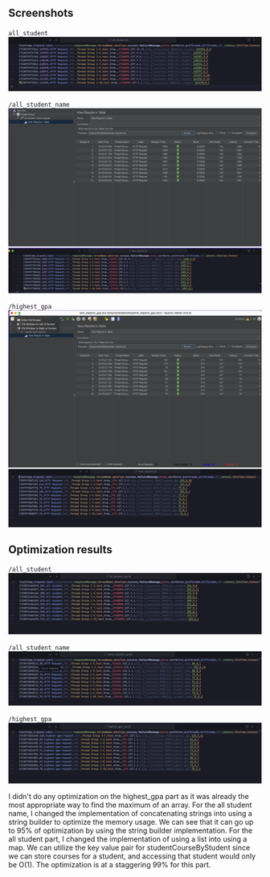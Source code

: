 ## Screenshots

`all_student`
![All student using jmeter CLI](assets/all_student.png)

`/all_student_name`
![All student name using jmeter GUI](assets/all_student_name_gui.png)
![All student name using jmeter CLI](assets/all_student_name_cli.png)

`/highest_gpa`
![Highest GPA using jmeter GUI](assets/highest_gpa_gui.png)
![Highest GPA using jmeter CLI](assets/highest_gpa_cli.png)

## Optimization results

`/all_student`
![All student using jmeter CLI](assets/all_student_opt.png)

`/all_student_name`
![All student name using jmeter CLI](assets/all_student_name_opt.png)

`/highest_gpa`
![Highest GPA using jmeter CLI](assets/highest_gpa_opt.png)
 
I didn't do any optimization on the highest_gpa part as it was already the most appropriate way to 
find the maximum of an array. For the all student name, I changed the implementation of concatenating strings
into using a string builder to optimize the memory usage. We can see that it can go up to 95% of optimization by using
the string builder implementation. For the all student part, I changed the implementation of using a list into 
using a map. We can utilize the key value pair for studentCourseByStudent since we can store courses for a student, and
accessing that student would only be O(1). The optimization is at a staggering 99% for this part.